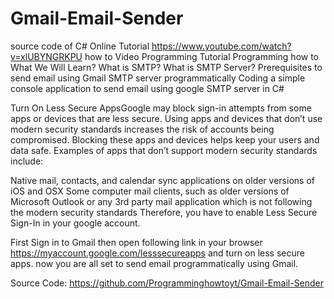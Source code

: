 # Gmail-Email-Sender
source code of
C# Online Tutorial
https://www.youtube.com/watch?v=xlUBYNGRKPU
how to Video
Programming Tutorial
Programming how to
What We Will Learn?
What is SMTP?
What is SMTP Server?
Prerequisites to send email using Gmail SMTP server programmatically
Coding a simple console application to send email using google SMTP server in C#


Turn On Less Secure AppsGoogle may block sign-in attempts from some apps or devices that are less secure. Using apps and devices that don’t use modern security standards increases the risk of accounts being compromised. Blocking these apps and devices helps keep your users and data safe.
Examples of apps that don’t support modern security standards include:

​Native mail, contacts, and calendar sync applications on older versions of iOS and OSX​  ​Some computer mail clients, such as older versions of Microsoft Outlook or any 3rd party mail application which is not following the modern security standards
Therefore, you have to enable Less Secure Sign-In in your google account.


First Sign in to Gmail then open following link in your browser  https://myaccount.google.com/lesssecureapps and turn on less secure apps. now you are all set to send email programmatically using Gmail.

Source Code: https://github.com/Programminghowtoyt/Gmail-Email-Sender
